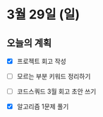 # 3월 29일 \(일\)

## 오늘의 계획

* [x] 프로젝트 회고 작성
* [ ] 모르는 부분 키워드 정리하기
* [ ] 코드스쿼드 3월 회고 초안 쓰기
* [x] 알고리즘 1문제 풀기

